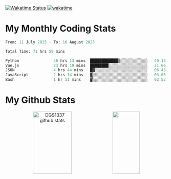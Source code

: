 [![Wakatime Status](https://github.com/noopurphalak/noopurphalak/workflows/wakatime-status-update/badge.svg)](https://github.com/noopurphalak/noopurphalak/actions/workflows/main.yml)
[![wakatime](https://wakatime.com/badge/user/80ace140-ef40-4fdd-b8ed-f3be3d2e1aea.svg)](https://wakatime.com/@80ace140-ef40-4fdd-b8ed-f3be3d2e1aea)

# My Monthly Coding Stats

<!--START_SECTION:waka-->

```python
From: 11 July 2025 - To: 10 August 2025

Total Time: 71 hrs 59 mins

Python               36 hrs 13 mins  ████████████▒░░░░░░░░░░░░   49.15 %
Vue.js               23 hrs 19 mins  ████████░░░░░░░░░░░░░░░░░   31.66 %
JSON                 4 hrs 44 mins   █▓░░░░░░░░░░░░░░░░░░░░░░░   06.43 %
JavaScript           2 hrs 14 mins   ▓░░░░░░░░░░░░░░░░░░░░░░░░   03.05 %
Bash                 1 hr 51 mins    ▓░░░░░░░░░░░░░░░░░░░░░░░░   02.53 %
```

<!--END_SECTION:waka-->

# My Github Stats
<div style="text-align: center;">
  <img width="49%" height="195px" src="https://github-readme-stats-sigma-five.vercel.app/api?username=noopurphalak&show_icons=true&count_private=true&hide_border=true&title_color=00FFFF&icon_color=00FFFF&text_color=00FFFF&bg_color=0d1117" alt="DGS1337 github stats" />
  <img width="41%" height="195px" src="https://github-readme-stats-sigma-five.vercel.app/api/top-langs/?username=noopurphalak&layout=compact&hide_border=true&title_color=00FFFF&text_color=00FFFF&bg_color=0d1117" />
</div>
